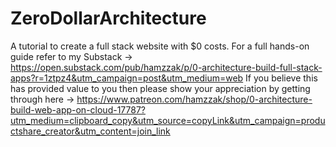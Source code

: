 # ZeroDollarArchitecture
A tutorial to create a full stack website with $0 costs. For a full hands-on guide refer to my Substack -> https://open.substack.com/pub/hamzzak/p/0-architecture-build-full-stack-apps?r=1ztpz4&utm_campaign=post&utm_medium=web
If you believe this has provided value to you then please show your appreciation by getting through here -> https://www.patreon.com/hamzzak/shop/0-architecture-build-web-app-on-cloud-17787?utm_medium=clipboard_copy&utm_source=copyLink&utm_campaign=productshare_creator&utm_content=join_link
